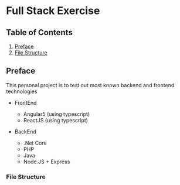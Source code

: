 # Full Stack Exercise

## Table of Contents

1. [Preface](preface)
2. [File Structure](file-structure)


## Preface

This personal project is to test out most known backend and frontend technologies

* FrontEnd
    * Angular5 (using typescript)
    * ReactJS (using typescript)

* BackEnd
    * .Net Core
    * PHP
    * Java 
    * Node.JS + Express

### File Structure



